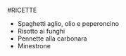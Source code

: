 #RICETTE

* Spaghetti aglio, olio e peperoncino
* Risotto ai funghi
* Pennette alla carbonara
* Minestrone

